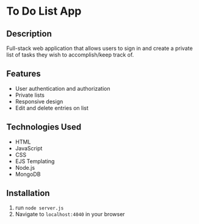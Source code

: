 # To Do List App

## Description

Full-stack web application that allows users to sign in and create a private list of tasks they wish to accomplish/keep track of.

## Features

- User authentication and authorization
- Private lists
- Responsive design
- Edit and delete entries on list

## Technologies Used

- HTML
- JavaScript
- CSS
- EJS Templating
- Node.js
- MongoDB

## Installation

1. run `node server.js`
2. Navigate to `localhost:4040` in your browser
